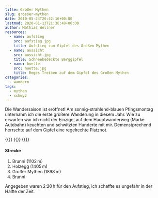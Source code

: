 ```yaml
---
title: Großer Mythen
slug: grosser-mythen
date: 2010-05-24T20:42:16+00:00
lastmod: 2020-01-13T21:38:49+00:00
author: Mathias Wellner
resources:
  - name: aufstieg
    src: aufstieg.jpg
    title: Aufstieg zum Gipfel des Großen Mythen
  - name: aussicht
    src: aussicht.jpg
    title: Schneebedeckte Berggipfel
  - name: huette
    src: huette.jpg
    title: Reges Treiben auf dem Gipfel des Großen Mythen
categories:
  - wandern
tags:
  - mythen
  - schwyz
---
```

Die Wandersaison ist eröffnet! Am sonnig-strahlend-blauen Pfingsmontag unternahm ich die erste größere Wanderung in diesem Jahr. Wie zu erwarten war ich nicht der Einzige, auf dem Hauptwanderweg (Marke Autobahn) keuchten und schwitzten Hunderte mit mir. Demenstprechend herrschte auf dem Gipfel eine regelrechte Platznot. 

{{<responsive-image name="aufstieg">}}
{{<responsive-image name="aussicht">}}
{{<responsive-image name="huette">}}

#### Strecke
1. Brunni (1102&thinsp;m)
2. Holzegg (1405&thinsp;m)
3. Großer Mythen (1898&thinsp;m)
4. Brunni

Angegeben waren 2:20&thinsp;h für den Aufstieg, ich schaffte es ungefähr in der Hälfte der Zeit.